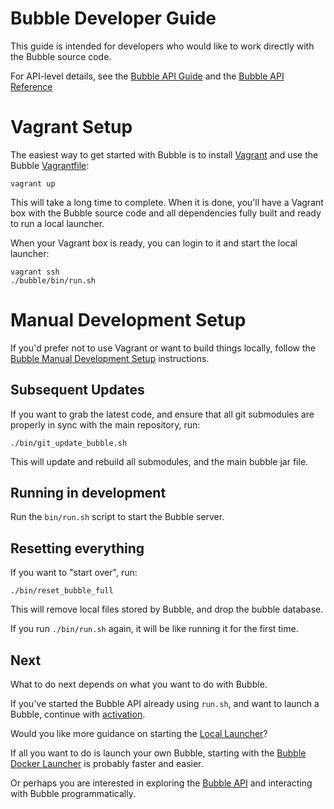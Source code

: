 Bubble Developer Guide
======================
This guide is intended for developers who would like to work directly with the Bubble source code.

For API-level details, see the [Bubble API Guide](https://github.com/getbubblenow/bubble-docs/blob/master/api/README.md)
and the [Bubble API Reference](https://app.getbubblenow.com/apidocs/)

# Vagrant Setup
The easiest way to get started with Bubble is to install [Vagrant](https://www.vagrantup.com/) and use
the Bubble [Vagrantfile](../Vagrantfile):

```shell script
vagrant up
```

This will take a long time to complete. When it is done, you'll have a Vagrant box with
the Bubble source code and all dependencies fully built and ready to run a local launcher.

When your Vagrant box is ready, you can login to it and start the local launcher:

```shell script
vagrant ssh
./bubble/bin/run.sh
```

# Manual Development Setup
If you'd prefer not to use Vagrant or want to build things locally, follow
the [Bubble Manual Development Setup](dev_manual.md) instructions.

## Subsequent Updates
If you want to grab the latest code, and ensure that all git submodules are properly in sync with the main repository, run:
```shell script
./bin/git_update_bubble.sh
```

This will update and rebuild all submodules, and the main bubble jar file.

## Running in development
Run the `bin/run.sh` script to start the Bubble server.

## Resetting everything
If you want to "start over", run:
```shell script
./bin/reset_bubble_full
```

This will remove local files stored by Bubble, and drop the bubble database.

If you run `./bin/run.sh` again, it will be like running it for the first time.

## Next
What to do next depends on what you want to do with Bubble.

If you've started the Bubble API already using `run.sh`, and want to launch a Bubble,
continue with [activation](activation.md).

Would you like more guidance on starting the [Local Launcher](local-launcher.md)?

If all you want to do is launch your own Bubble, starting with
the [Bubble Docker Launcher](docker-launcher.md) is probably faster and easier.

Or perhaps you are interested in exploring the
[Bubble API](https://github.com/getbubblenow/bubble-docs/blob/master/api/README.md) and
interacting with Bubble programmatically.
